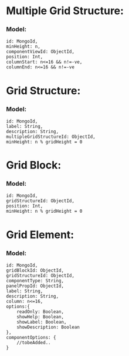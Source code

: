 # Multiple Grid Structure:

### Model:

```
id: MongoId,
minHeight: n,
componentViewId: ObjectId,
position: Int,
columnStart: n<=16 && n!=-ve,
columnEnd: n<=16 && n!=-ve
```

# Grid Structure:

### Model:

```
id: MongoId,
label: String,
description: String,
multipleGridStructureId: ObjectId,
minHeight: n % gridHeight = 0
```

# Grid Block:

### Model:

```
id: MongoId,
gridStructureId: ObjectId,
position: Int,
minHeight: n % gridHeight = 0
```

# Grid Element:

### Model:

```
id: MongoId,
gridBlockId: ObjectId,
gridStructureId: ObjectId,
componentType: String,
panelPropId: ObjectId,
label: String,
description: String,
column: n<=16,
options:{
    readOnly: Boolean,
    showHelp: Boolean,
    showLabel: Boolean,
    showDescription: Boolean
},
componentOptions: {
    //tobeAdded..
}
```



